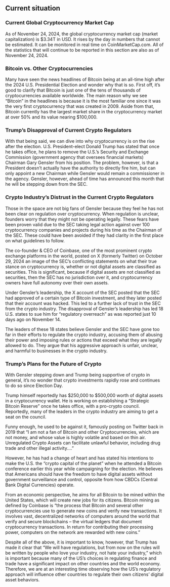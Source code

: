 ## Current situation

### Current Global Cryptocurrency Market Cap

As of November 24, 2024, the global cryptocurrency market cap (market capitalization) is $3.34T in USD. It rises by the day in numbers that cannot be estimated. It can be monitored in real time on CoinMarketCap.com. All of the statistics that will continue to be reported in this section are also as of November 24, 2024.

### Bitcoin vs. Other Cryptocurrencies

Many have seen the news headlines of Bitcoin being at an all-time high after the 2024 U.S. Presidential Election and wonder why that is so. First off, it’s good to clarify that Bitcoin is just one of the tens of thousands of cryptocurrencies available worldwide. The main reason why we see “Bitcoin” in the headlines is because it is the most familiar one since it was the very first cryptocurrency that was created in 2009. Aside from that, Bitcoin currently has the largest market share in the cryptocurrency market at over 50% and its value nearing $100,000.

### Trump’s Disapproval of Current Crypto Regulators

With that being said, we can dive into why cryptocurrency is on the rise after the election. U.S. President-elect Donald Trump has stated that once he takes office, he plans to remove the U.S.’s Security and Exchange Commission (government agency that oversees financial markets) Chairman Gary Gensler from his position. The problem, however, is that a President doesn’t actually have the authority to directly fire him, but can only appoint a new Chairman while Gensler would remain a commissioner in the agency. Gensler, however, ahead of time has announced this month that he will be stepping down from the SEC.

### Crypto Industry’s Distrust in the Current Crypto Regulators

Those in the space are not big fans of Gensler because they feel he has not been clear on regulation over cryptocurrency. When regulation is unclear, founders worry that they might not be operating legally. These fears have been proven valid due to the SEC taking legal action against over 100 cryptocurrency companies and projects during his time as the Chairman of the SEC. These could have been avoided if they had clarity in the first place on what guidelines to follow. 

The co-founder & CEO of Coinbase, one of the most prominent crypto exchange platforms in the world, posted on X (formerly Twitter) on October 29, 2024 an image of the SEC’s conflicting statements on what their true stance on cryptocurrency is, whether or not digital assets are classified as securities. This is significant, because if digital assets are not classified as securities, then the SEC has no jurisdiction over it, and cryptocurrency owners have full autonomy over their own assets.  

Under Gensler’s leadership, the X account of the SEC posted that the SEC had approved of a certain type of Bitcoin investment, and they later posted that their account was hacked. This led to a further lack of trust in the SEC from the crypto industry. The disapproval of Gensler’s leadership has led 18 U.S. states to sue him for “regulatory overreach” as was reported just 10 days ago on November 14. 

The leaders of these 18 states believe Gensler and the SEC have gone too far in their efforts to regulate the crypto industry, accusing them of abusing their power and imposing rules or actions that exceed what they are legally allowed to do. They argue that his aggressive approach is unfair, unclear, and harmful to businesses in the crypto industry.

### Trump’s Plans for the Future of Crypto 

With Gensler stepping down and Trump being supportive of crypto in general, it’s no wonder that crypto investments rapidly rose and continues to do so since Election Day. 

Trump himself reportedly has $250,000 to $500,000 worth of digital assets in a cryptocurrency wallet. He is working on establishing a “Strategic Bitcoin Reserve” once he takes office, with a pro-crypto council. Reportedly, many of the leaders in the crypto industry are aiming to get a seat on the council.

Funny enough, he used to be against it, famously posting on Twitter back in 2019 that “I am not a fan of Bitcoin and other Cryptocurrencies, which are not money, and whose value is highly volatile and based on thin air. Unregulated Crypto Assets can facilitate unlawful behavior, including drug trade and other illegal activity....”

However, he has had a change of heart and has stated his intentions to make the U.S. the “crypto capital of the planet” when he attended a Bitcoin conference earlier this year while campaigning for the election. He believes that Americans should have the freedom to have digital assets without government surveillance and control, opposite from how CBDCs (Central Bank Digital Currencies) operate.

From an economic perspective, he aims for all Bitcoin to be mined within the United States, which will create new jobs for its citizens. Bitcoin mining as defined by Coinbase is “the process that Bitcoin and several other cryptocurrencies use to generate new coins and verify new transactions. It involves vast, decentralized networks of computers around the world that verify and secure blockchains – the virtual ledgers that document cryptocurrency transactions. In return for contributing their processing power, computers on the network are rewarded with new coins.”

Despite all of the above, it is important to know, however, that Trump has made it clear that “We will have regulations, but from now on the rules will be written by people who love your industry, not hate your industry,” which is important because many of the US’s choices in regulating finance and trade have a significant impact on other countries and the world economy. Therefore, we are at an interesting time observing how the US’s regulatory approach will influence other countries to regulate their own citizens’ digital asset behaviors.